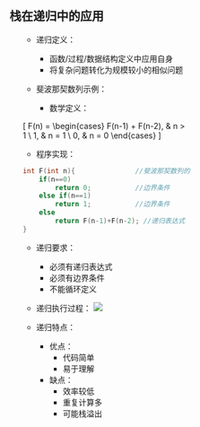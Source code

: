 <div style="float: left; width: 64%; padding: 1%;">

## 栈在递归中的应用  

<ul>

* 递归定义：
  * 函数/过程/数据结构定义中应用自身
  * 将复杂问题转化为规模较小的相似问题

* 斐波那契数列示例：
  * 数学定义：
    
\[
F(n) = 
\begin{cases} 
F(n-1) + F(n-2), & n > 1 \\ 
1, & n = 1 \\ 
0, & n = 0 
\end{cases}
\]
    
  * 程序实现：
    
```c
int F(int n){               //斐波那契数列的实现
    if(n==0)
        return 0;           //边界条件
    else if(n==1)
        return 1;           //边界条件
    else
        return F(n-1)+F(n-2); //递归表达式
}
```
    

* 递归要求：
  * 必须有递归表达式
  * 必须有边界条件
  * 不能循环定义

* 递归执行过程：
  ![](https://cdn-mineru.openxlab.org.cn/model-mineru/prod/b1765aa7b3b4d8bce1ae3fe8341015f640cd60fb984c62cec77f3cc6d17e1f8c.jpg)  

* 递归特点：
  * 优点：
    * 代码简单
    * 易于理解
  * 缺点：
    * 效率较低
    * 重复计算多
    * 可能栈溢出

</ul>

</div>
<div style="float: right; width: 26%; padding: 1%;">

</div>
<div style="clear: both;"></div>
